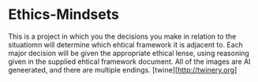 # Ethics-Mindsets
This is a project in which you the decisions you make in relation to the situatiomn will determine which ehtical framework it is adjacent to. Each major decision will be given the appropriate ethical lense, using reasoning given in the supplied ehtical framework document. All of the images are AI geneerated, and there are multiple endings. [twine][http://twinery.org]
